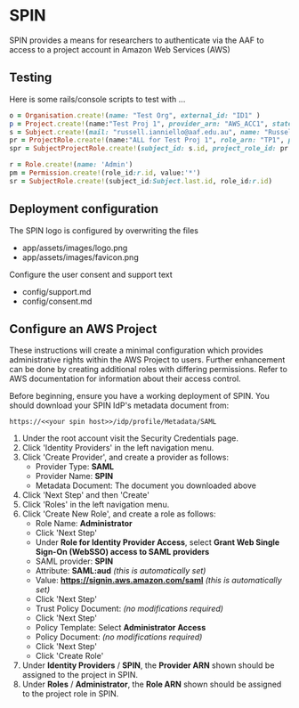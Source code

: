 # SPIN

SPIN provides a means for researchers to authenticate via the AAF to access to a project account in Amazon Web Services (AWS)

## Testing

Here is some rails/console scripts to test with ...

```ruby
o = Organisation.create!(name: "Test Org", external_id: "ID1" )
p = Project.create!(name:"Test Proj 1", provider_arn: "AWS_ACC1", state: "A", organisation_id: o.id)
s = Subject.create!(mail: "russell.ianniello@aaf.edu.au", name: "Russell Ianniello", targeted_id: "https://rapid.test.aaf.edu.au!http://localhost:8080!sVU8U1bEIkdK+FTWuGQEv9aEJ+o=", shared_token: nil)
pr = ProjectRole.create!(name:"ALL for Test Proj 1", role_arn: "TP1", project_id: p.id)
spr = SubjectProjectRole.create!(subject_id: s.id, project_role_id: pr.id)

r = Role.create!(name: 'Admin')
pm = Permission.create!(role_id:r.id, value:'*')
sr = SubjectRole.create!(subject_id:Subject.last.id, role_id:r.id)
```

## Deployment configuration

The SPIN logo is configured by overwriting the files
* app/assets/images/logo.png
* app/assets/images/favicon.png

Configure the user consent and support text
* config/support.md
* config/consent.md

## Configure an AWS Project

These instructions will create a minimal configuration which provides
administrative rights within the AWS Project to users. Further enhancement can
be done by creating additional roles with differing permissions. Refer to AWS
documentation for information about their access control.

Before beginning, ensure you have a working deployment of SPIN. You should
download your SPIN IdP's metadata document from:

```
https://<<your spin host>>/idp/profile/Metadata/SAML
```

1. Under the root account visit the Security Credentials page.
2. Click 'Identity Providers' in the left navigation menu.
3. Click 'Create Provider', and create a provider as follows:
    - Provider Type: **SAML**
    - Provider Name: **SPIN**
    - Metadata Document: The document you downloaded above
4. Click 'Next Step' and then 'Create'
5. Click 'Roles' in the left navigation menu.
6. Click 'Create New Role', and create a role as follows:
    - Role Name: **Administrator**
    - Click 'Next Step'
    - Under **Role for Identity Provider Access**, select
        **Grant Web Single Sign-On (WebSSO) access to SAML providers**
    - SAML provider: **SPIN**
    - Attribute: **SAML:aud** *(this is automatically set)*
    - Value: **https://signin.aws.amazon.com/saml**
        *(this is automatically set)*
    - Click 'Next Step'
    - Trust Policy Document: *(no modifications required)*
    - Click 'Next Step'
    - Policy Template: Select **Administrator Access**
    - Policy Document: *(no modifications required)*
    - Click 'Next Step'
    - Click 'Create Role'
7. Under **Identity Providers** / **SPIN**, the **Provider ARN** shown should be
   assigned to the project in SPIN.
8. Under **Roles** / **Administrator**, the **Role ARN** shown should be
   assigned to the project role in SPIN.
